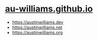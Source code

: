 # [au-williams.github.io](https://au-williams.github.io)

- https://austinwilliams.dev
- https://austinwilliams.net
- https://austinwilliams.org
